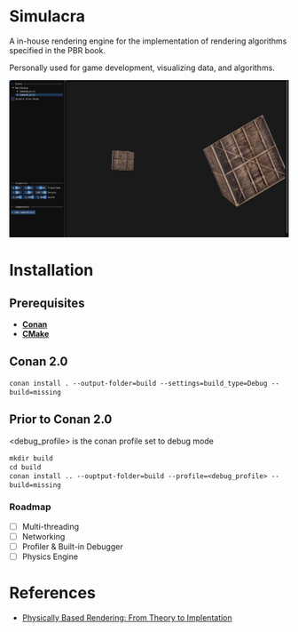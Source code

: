 # Simulacra

A in-house rendering engine for the implementation of rendering algorithms specified in the PBR book.

Personally used for game development, visualizing data, and algorithms.

![Demo](Sandbox/assets/images/demo-1.jpg)

# Installation

## Prerequisites
* **[Conan](https://conan.io/downloads)**
* **[CMake](https://cmake.org/download/)**


## Conan 2.0
```console
conan install . --output-folder=build --settings=build_type=Debug --build=missing
```

## Prior to Conan 2.0
<debug_profile> is the conan profile set to debug mode

```console
mkdir build
cd build
conan install .. --ouptput-folder=build --profile=<debug_profile> --build=missing
```


### Roadmap
- [ ] Multi-threading
- [ ] Networking
- [ ] Profiler & Built-in Debugger 
- [ ] Physics Engine

# References

* [Physically Based Rendering: From Theory to Implentation](https://www.pbr-book.org/)
